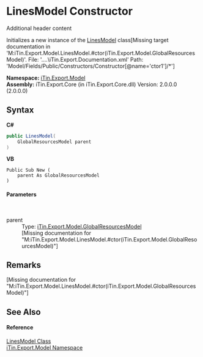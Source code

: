 # LinesModel Constructor 
Additional header content 

Initializes a new instance of the <a href="T_iTin_Export_Model_LinesModel">LinesModel</a> class\[Missing <include> target documentation in 'M:iTin.Export.Model.LinesModel.#ctor(iTin.Export.Model.GlobalResourcesModel)'.  File: '..\..\iTin.Export.Documentation.xml' Path: 'Model/Fields/Public/Constructors/Constructor[@name='ctor1']/*'\]

**Namespace:**&nbsp;<a href="N_iTin_Export_Model">iTin.Export.Model</a><br />**Assembly:**&nbsp;iTin.Export.Core (in iTin.Export.Core.dll) Version: 2.0.0.0 (2.0.0.0)

## Syntax

**C#**<br />
``` C#
public LinesModel(
	GlobalResourcesModel parent
)
```

**VB**<br />
``` VB
Public Sub New ( 
	parent As GlobalResourcesModel
)
```


#### Parameters
&nbsp;<dl><dt>parent</dt><dd>Type: <a href="T_iTin_Export_Model_GlobalResourcesModel">iTin.Export.Model.GlobalResourcesModel</a><br />\[Missing <param name="parent"/> documentation for "M:iTin.Export.Model.LinesModel.#ctor(iTin.Export.Model.GlobalResourcesModel)"\]</dd></dl>

## Remarks
\[Missing <remarks> documentation for "M:iTin.Export.Model.LinesModel.#ctor(iTin.Export.Model.GlobalResourcesModel)"\]

## See Also


#### Reference
<a href="T_iTin_Export_Model_LinesModel">LinesModel Class</a><br /><a href="N_iTin_Export_Model">iTin.Export.Model Namespace</a><br />
